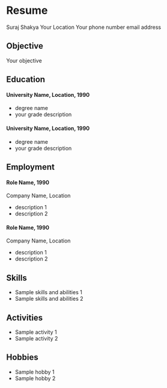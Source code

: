 # Resume
Suraj Shakya
Your Location
Your phone number
email address

## Objective
Your objective

## Education
#### University Name, Location, 1990
* degree name
* your grade description
#### University Name, Location, 1990
* degree name
* your grade description
## Employment
#### Role Name, 1990
Company Name, Location
* description 1
* description 2
#### Role Name, 1990
Company Name, Location
* description 1
* description 2
## Skills
* Sample skills and abilities 1
* Sample skills and abilities 2
## Activities
* Sample activity 1
* Sample activity 2
## Hobbies
* Sample hobby 1
* Sample hobby 2
